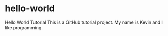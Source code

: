 # hello-world
Hello World Tutorial
This is a GitHub tutorial project.
My name is Kevin and I like programming.
